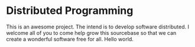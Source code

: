 Distributed Programming
=======================


This is an awesome project. The intend is to develop software distributed.
I welcome all of you to come help grow this sourcebase so that we can create a wonderful software free for all.
Hello world.